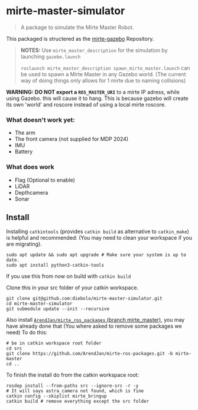 # mirte-master-simulator
> A package to simulate the Mirte Master Robot.

This packaged is structered as the [mirte-gazebo](https://github.com/ArendJan/mirte-gazebo/tree/rsp) Repository.

> **NOTES:**
> Use `mirte_master_description` for the simulation by launching `gazebo.launch`
> 
> `roslaunch mirte_master_description spawn_mirte_master.launch` can be used to spawn a Mirte Master in any Gazebo world.
> (The current way of doing things only allows for 1 mirte due to naming collisions)


**WARNING:** **DO NOT export a `ROS_MASTER_URI`** to a mirte IP adress, while using Gazebo. this will cause it to hang. This is because gazebo will create its own 'world' and roscore instead of using a local mirte roscore.


### What doesn't work yet:
- The arm
- The front camera (not supplied for MDP 2024)
- IMU
- Battery

### What does work
- Flag  (Optional to enable)
- LiDAR
- Depthcamera
- Sonar

## Install
Installing `catkintools` (provides `catkin build` as alternative to `catkin_make`) is helpful and recommended: (You may need to clean your workspace if you are migrating).
```
sudo apt update && sudo apt upgrade # Make sure your system is up to date.
sudo apt install python3-catkin-tools
```
If you use this from now on build with `catkin build`

Clone this in your src folder of your catkin workspace.
```
git clone git@github.com:diebolo/mirte-master-simulator.git
cd mirte-master-simulator
git submodule update --init --recursive
```
<!-- rosdep install --from-paths src --ignore-src -r -y -->
Also install [`ArendJan/mirte_ros_packages` (branch mirte_master)](https://github.com/ArendJan/mirte-ros-packages/tree/mirte-master), you may have already done that (You where asked to remove some packages we need)
To do this:
```
# be in catkin workspace root folder
cd src
git clone https://github.com/ArendJan/mirte-ros-packages.git -b mirte-master
cd ..
```
<!-- catkin config --skiplist mirte_bringup # This package will always fail to build so ignore it. -->

To finish the install do from the catkin workspace root:
```
rosdep install --from-paths src --ignore-src -r -y
# It will says astra_camera not found, which is fine
catkin config --skiplist mirte_bringup
catkin build # remove everything except the src folder
```
<!-- rosdep install --from-paths src --ignore-packages-from-source --rosdistro noetic -y -->


<!-- ## Setup notes -->
 <!-- - Use the patched version of [RidgeBack control](https://github.com/ArendJan/ridgeback/tree/melodic-devel) -->